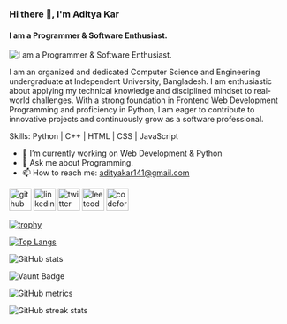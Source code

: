 ### Hi there 👋, I'm Aditya Kar
#### I am a Programmer & Software Enthusiast.
![I am a Programmer & Software Enthusiast.](https://media.licdn.com/dms/image/v2/D5616AQEkkkXFN1XF8A/profile-displaybackgroundimage-shrink_350_1400/B56Zb8OMV3HwAc-/0/1747988303225?e=1755129600&v=beta&t=eeNhM9jtgJir-tsn6QOrequT20yzwBC2-zyuwPCDCKc)

I am an organized and dedicated Computer Science and Engineering undergraduate at Independent University, Bangladesh. I am enthusiastic about applying my technical knowledge and disciplined mindset to real-world challenges. With a strong foundation in Frontend Web Development Programming and proficiency in Python, I am eager to contribute to innovative projects and continuously grow as a software professional.

Skills: Python | C++ | HTML | CSS | JavaScript

- 🔭 I’m currently working on Web Development & Python 
- 💬 Ask me about Programming. 
- 📫 How to reach me: adityakar141@gmail.com 


[<img src='https://cdn.jsdelivr.net/npm/simple-icons@3.0.1/icons/github.svg' alt='github' height='40'>](https://github.com/AdityaKar23)  [<img src='https://cdn.jsdelivr.net/npm/simple-icons@3.0.1/icons/linkedin.svg' alt='linkedin' height='40'>](https://www.linkedin.com/in/aditya-kar-/)  [<img src='https://cdn.jsdelivr.net/npm/simple-icons@3.0.1/icons/twitter.svg' alt='twitter' height='40'>](https://twitter.com/Aditya_Kar_)  [<img src='https://cdn.jsdelivr.net/npm/simple-icons@3.0.1/icons/leetcode.svg' alt='leetcode' height='40'>](adityaKar_23)  [<img src='https://cdn.jsdelivr.net/npm/simple-icons@3.0.1/icons/codeforces.svg' alt='codeforces' height='40'>](adityaKar_23)  

[![trophy](https://github-profile-trophy.vercel.app/?username=AdityaKar23)](https://github.com/ryo-ma/github-profile-trophy)

[![Top Langs](https://github-readme-stats.vercel.app/api/top-langs/?username=AdityaKar23)](https://github.com/anuraghazra/github-readme-stats)

![GitHub stats](https://github-readme-stats.vercel.app/api?username=AdityaKar23&show_icons=true)  

![Vaunt Badge](https://api.vaunt.dev/v1/github/entities/AdityaKar23/contributions?format=svg&private=false)  

![GitHub metrics](https://metrics.lecoq.io/AdityaKar23)  

![GitHub streak stats](https://streak-stats.demolab.com/?user=AdityaKar23)  

